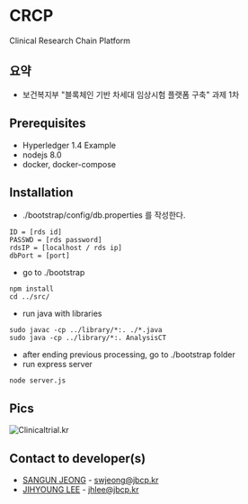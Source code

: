# CRCP
Clinical Research Chain Platform

## 요약
+ 보건복지부 "블록체인 기반 차세대 임상시험 플랫폼 구축" 과제 1차

## Prerequisites
+ Hyperledger 1.4 Example
+ nodejs 8.0
+ docker, docker-compose

## Installation
+ ./bootstrap/config/db.properties 를 작성한다.
```
ID = [rds id]
PASSWD = [rds password]
rdsIP = [localhost / rds ip]
dbPort = [port]

```
+ go to ./bootstrap
```
npm install
cd ../src/
```
+ run java with libraries
```
sudo javac -cp ../library/*:. ./*.java
sudo java -cp ../library/*:. AnalysisCT
```

+ after ending previous processing, go to ./bootstrap folder 
+ run express server
```
node server.js 
```

## Pics
![Clinicaltrial.kr](/ct1.png)

## Contact to developer(s)
+ [SANGUN JEONG](https://github.com/swjeong0502) - swjeong@jbcp.kr
+ [JIHYOUNG LEE](https://github.com/jhlee2376) - jhlee@jbcp.kr

